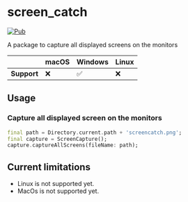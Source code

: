 # screen_catch

[![Pub](https://img.shields.io/pub/v/flutter_screen_capture)](https://pub.dev/packages/flutter_screen_capture)

A package to capture all displayed screens on the monitors

|             | macOS | Windows | Linux |
|:------------|:------|:--------|:------|
| **Support** | ❌     | ✅       | ❌     |


## Usage

### Capture all displayed screen on the monitors

```dart
final path = Directory.current.path + 'screencatch.png';
final capture = ScreenCapture();
capture.captureAllScreens(fileName: path);
```

## Current limitations

- Linux is not supported yet.
- MacOs is not supported yet.
